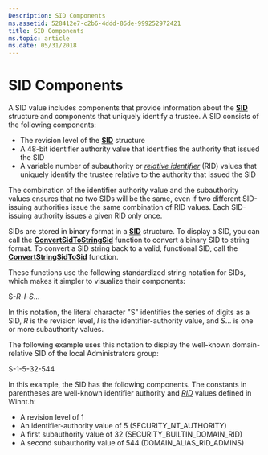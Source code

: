 ```yaml
---
Description: SID Components
ms.assetid: 528412e7-c2b6-4ddd-86de-999252972421
title: SID Components
ms.topic: article
ms.date: 05/31/2018
---
```


# SID Components

A SID value includes components that provide information about the [**SID**](/windows/desktop/api/Winnt/ns-winnt-sid) structure and components that uniquely identify a trustee. A SID consists of the following components:

-   The revision level of the [**SID**](/windows/desktop/api/Winnt/ns-winnt-sid) structure
-   A 48-bit identifier authority value that identifies the authority that issued the SID
-   A variable number of subauthority or [*relative identifier*](/windows/desktop/SecGloss/r-gly) (RID) values that uniquely identify the trustee relative to the authority that issued the SID

The combination of the identifier authority value and the subauthority values ensures that no two SIDs will be the same, even if two different SID-issuing authorities issue the same combination of RID values. Each SID-issuing authority issues a given RID only once.

SIDs are stored in binary format in a [**SID**](/windows/desktop/api/Winnt/ns-winnt-sid) structure. To display a SID, you can call the [**ConvertSidToStringSid**](/windows/desktop/api/Sddl/nf-sddl-convertsidtostringsida) function to convert a binary SID to string format. To convert a SID string back to a valid, functional SID, call the [**ConvertStringSidToSid**](/windows/desktop/api/Sddl/nf-sddl-convertstringsidtosida) function.

These functions use the following standardized string notation for SIDs, which makes it simpler to visualize their components:

S-*R*-*I*-*S*…

In this notation, the literal character "S" identifies the series of digits as a SID, *R* is the revision level, *I* is the identifier-authority value, and *S*… is one or more subauthority values.

The following example uses this notation to display the well-known domain-relative SID of the local Administrators group:

S-1-5-32-544

In this example, the SID has the following components. The constants in parentheses are well-known identifier authority and [*RID*](/windows/desktop/SecGloss/r-gly) values defined in Winnt.h:

-   A revision level of 1
-   An identifier-authority value of 5 (SECURITY\_NT\_AUTHORITY)
-   A first subauthority value of 32 (SECURITY\_BUILTIN\_DOMAIN\_RID)
-   A second subauthority value of 544 (DOMAIN\_ALIAS\_RID\_ADMINS)

 

 
